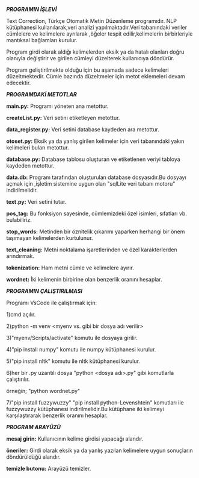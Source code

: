 ***PROGRAMIN İŞLEVİ***

Text Correction, Türkçe Otomatik Metin Düzenleme programıdır. NLP kütüphanesi kullanılarak,veri analizi yapılmaktadır.Veri tabanındaki veriler cümlelere ve kelimelere ayrılarak ,öğeler tespit edilir,kelimelerin birbirleriyle mantıksal bağlamları kurulur.

Program girdi olarak aldığı kelimelerden eksik ya da hatalı olanları doğru olanıyla değiştirir ve girilen cümleyi düzelterek kullanıcıya döndürür.

Program geliştirilmekte olduğu için bu aşamada sadece kelimeleri düzeltmektedir. Cümle bazında düzeltmeler için metot eklemeleri devam edecektir.

***PROGRAMDAKİ METOTLAR***

**main.py:** Programı yöneten ana metottur.

**createList.py:** Veri setini etiketleyen metottur.

**data_register.py:** Veri setini database kaydeden ara metottur.

**otoset.py:** Eksik ya da yanlış girilen kelimeler için veri tabanındaki yakın kelimeleri bulan metottur.

**database.py:** Database tablosu oluşturan ve etiketlenen veriyi tabloya kaydeden metottur.

**data.db:** Program tarafından oluşturulan database dosyasıdır.Bu dosyayı açmak için ,işletim sistemine uygun olan "sqlLite veri tabanı motoru" indirilmelidir.

**text.py:** Veri setini tutar.

**pos_tag:** Bu fonksiyon sayesinde, cümlemizdeki özel isimleri, sıfatları vb. bulabiliriz.

**stop_words:** Metinden bir öznitelik çıkarımı yaparken herhangi bir önem taşımayan kelimelerden kurtulunur.

**text_cleaning:** Metni noktalama işaretlerinden ve özel karakterlerden arındırmak. 

**tokenization:** Ham metni cümle ve kelimelere ayırır.

**wordnet:** İki kelimenin birbirine olan benzerlik oranını hesaplar.

***PROGRAMIN ÇALIŞTIRILMASI***

Programı VsCode ile çalıştırmak için:

1)cmd açılır.

2)python -m venv <myenv vs. gibi bir dosya adı verilir>

3)"myenv/Scripts/activate" komutu ile dosyaya girilir.

4)"pip install numpy" komutu ile numpy kütüphanesi kurulur.

5)"pip install nltk" komutu ile nltk kütüphanesi kurulur.

6)her bir .py uzantılı dosya "python <dosya adı>.py" gibi komutlarla çalıştırılır.

örneğin; "python wordnet.py"

7)"pip install fuzzywuzzy"
  "pip install python-Levenshtein" komutları ile fuzzywuzzy kütüphanesi indirilmelidir.Bu kütüphane iki kelimeyi karşılaştırarak benzerlik oranını hesaplar.

***PROGRAM ARAYÜZÜ***

**mesaj girin:** Kullanıcının kelime girdisi yapacağı alandır.

**öneriler:** Girdi olarak eksik ya da yanlış yazılan kelimelere uygun sonuçların döndürüldüğü alandır.

**temizle butonu:** Arayüzü temizler.
